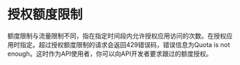 

# 授权额度限制

额度限制与流量限制不同，指在指定时间段内允许授权应用访问的次数。在授权应用时指定。超过授权额度限制的请求会返回429错误码，错误信息为Quota is not enough。这时作为API使用者，你可以向API开发者要求跟过的额度授权。


